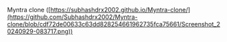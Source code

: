 Myntra clone ([https://subhashdrx2002.github.io/Myntra-clone/](https://github.com/Subhashdrx2002/Myntra-clone/blob/cdf72de00633c63dd828254661962735fca75661/Screenshot_20240929-083717.png))
